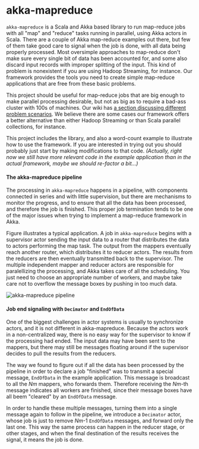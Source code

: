 # akka-mapreduce

`akka-mapreduce` is a Scala and Akka based library to run map-reduce jobs with all "map" and "reduce" tasks running in parallel, using Akka actors in Scala. There are a couple of Akka map-reduce examples out there, but few of them take good care to signal when the job is done, with all data being properly processed. Most oversimple approaches to map-reduce don't make sure every single bit of data has been accounted for, and some also discard input records with improper splitting of the input. This kind of problem is nonexistent if you are using Hadoop Streaming, for instance. Our framework provides the tools you need to create simple map-reduce applications that are free from these basic problems.

This project should be useful for map-reduce jobs that are big enough to make parallel processing desirable, but not as big as to require a bad-ass cluster with 100s of machines. Our wiki has [a section discussing different problem scenarios](https://github.com/projetoeureka/akka-mapreduce/wiki/MapReduce-Problem-Scenarios). We believe there are some cases our framework offers a better alternative than either Hadoop Streaming or than Scala parallel collections, for instance.

This project includes the library, and also a word-count example to illustrate how to use the framework. If you are interested in trying out you should probably just start by making modifications to that code. _(Actually, right now we still have more relevant code in the example application than in the actual framework, maybe we should re-factor a bit...)_

#### The akka-mapreduce pipeline
The processing in `akka-mapreduce` happens in a pipeline, with components connected in series and with little supervision, but there are mechanisms to monitor the progress, and to ensure that all the data has been processed, and therefore the job is finished. This proper job termination tends to be one of the major issues when trying to implement a map-reduce framework in Akka.

Figure illustrates a typical application. A job in `akka-mapreduce` begins with a supervisor actor sending the input data to a router that distributes the data to actors performing the map task. The output from the mappers eventually reach another router, which distributes it to reducer actors. The results from the reducers are then eventually transmitted back to the supervisor. The multiple independent mapper and reducer actors are responsible for paralellizing the processing, and Akka takes care of all the scheduling. You just need to choose an appropriate number of workers, and maybe take care not to overflow the message boxes by pushing in too much data.

![akka-mapreduce pipeline](https://raw.githubusercontent.com/wiki/projetoeureka/akka-mapreduce/images/Akka-Map-Reduce.png)

#### Job end signaling with `Decimator` and `EndOfData`
One of the biggest challenges in actor systems is usually to synchronize actors, and it is not different in akka-mapreduce. Because the actors work in a non-centralized way, there is no easy way for the supervisor to know if the processing had ended. The input data may have been sent to the mappers, but there may still be messages floating around if the supervisor decides to pull the results from the reducers.

The way we found to figure out if all the data has been processed by the pipeline in order to declare a job "finished" was to transmit a special message, `EndOfData` in the example application. This message is broadcast to all the _Nm_ mappers, who forwards them. Therefore receiving the _Nm_-th message indicates all workers are finished, since their message boxes have all beem "cleared" by an `EndOfData` message.

In order to handle these multiple messages, turning them into a single message again to follow in the pipeline, we introduce a `Decimator` actor, whose job is just to remove _Nm_-1 `EndOfData` messages, and forward only the last one. This way the same process can happen in the reducer stage, or other stages, and when the final destination of the results receives the signal, it means the job is done.
